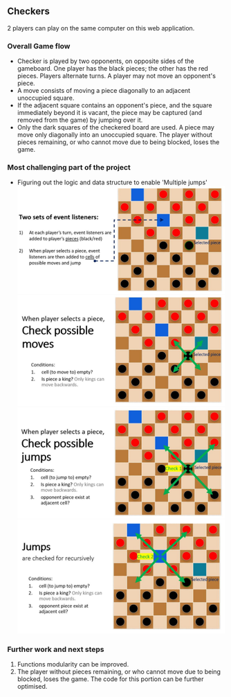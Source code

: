 ## Checkers
2 players can play on the same computer on this web application.

### Overall Game flow
- Checker is played by two opponents, on opposite sides of the gameboard. One player has the black pieces; the other has the red pieces. Players alternate turns. A player may not move an opponent's piece. 
- A move consists of moving a piece diagonally to an adjacent unoccupied square. 
- If the adjacent square contains an opponent's piece, and the square immediately beyond it is vacant, the piece may be captured (and removed from the game) by jumping over it.
- Only the dark squares of the checkered board are used. A piece may move only diagonally into an unoccupied square. The player without pieces remaining, or who cannot move due to being blocked, loses the game.

### Most challenging part of the project
- Figuring out the logic and data structure to enable 'Multiple jumps'
![alt text](https://github.com/edangx100/Checkers/blob/main/Images/image1.JPG?raw=true)
![alt text](https://github.com/edangx100/Checkers/blob/main/Images/image2.JPG?raw=true)
![alt text](https://github.com/edangx100/Checkers/blob/main/Images/image3.JPG?raw=true)
![alt text](https://github.com/edangx100/Checkers/blob/main/Images/image4.JPG?raw=true)

### Further work and next steps
1) Functions modularity can be improved.
2) The player without pieces remaining, or who cannot move due to being blocked, loses the game. The code for this portion can be further optimised.